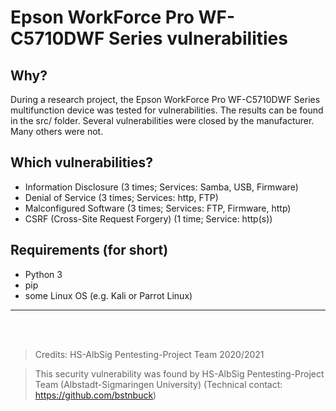 # Epson WorkForce Pro WF-C5710DWF Series vulnerabilities

## Why?
During a research project, the Epson WorkForce Pro WF-C5710DWF Series multifunction device was tested for vulnerabilities. The results can be found in the src/ folder. Several vulnerabilities were closed by the manufacturer. Many others were not. 

## Which vulnerabilities?
* Information Disclosure (3 times; Services: Samba, USB, Firmware)
* Denial of Service (3 times; Services: http, FTP)
* Malconfigured Software (3 times; Services: FTP, Firmware, http)
* CSRF (Cross-Site Request Forgery) (1 time; Service: http(s))

## Requirements (for short)
* Python 3
* pip
* some Linux OS (e.g. Kali or Parrot Linux)

--- 
</br></br>



> Credits: HS-AlbSig Pentesting-Project Team 2020/2021

> This security vulnerability was found by HS-AlbSig Pentesting-Project Team (Albstadt-Sigmaringen University) (Technical contact: https://github.com/bstnbuck)
